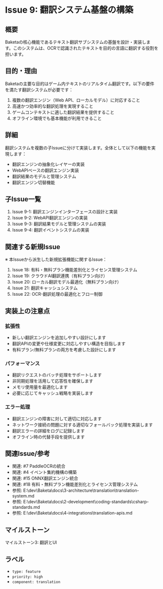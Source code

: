 # Issue 9: 翻訳システム基盤の構築

## 概要
Baketaの核心機能であるテキスト翻訳サブシステムの基盤を設計・実装します。このシステムは、OCRで認識されたテキストを目的の言語に翻訳する役割を担います。

## 目的・理由
Baketaの主要な目的はゲーム内テキストのリアルタイム翻訳です。以下の要件を満たす翻訳システムが必要です：

1. 複数の翻訳エンジン（Web API、ローカルモデル）に対応すること
2. 高速かつ効率的な翻訳処理を実現すること
3. ゲームコンテキストに適した翻訳結果を提供すること
4. オフライン環境でも基本機能が利用できること

## 詳細
翻訳システムを複数の子Issueに分けて実装します。全体として以下の機能を実現します：

- 翻訳エンジンの抽象化レイヤーの実装
- WebAPIベースの翻訳エンジン実装
- 翻訳結果のモデルと管理システム
- 翻訳エンジン切替機能

## 子Issue一覧
1. Issue 9-1: 翻訳エンジンインターフェースの設計と実装
2. Issue 9-2: WebAPI翻訳エンジンの実装
3. Issue 9-3: 翻訳結果モデルと管理システムの実装
4. Issue 9-4: 翻訳イベントシステムの実装

## 関連する新規Issue
※ 本Issueから派生した新規拡張機能に関するIssue：
1. Issue 18: 有料・無料プラン機能差別化とライセンス管理システム
2. Issue 19: クラウドAI翻訳連携（有料プラン向け）
3. Issue 20: ローカル翻訳モデル最適化（無料プラン向け）
4. Issue 21: 翻訳キャッシュシステム
5. Issue 22: OCR-翻訳処理の最適化とフロー制御

## 実装上の注意点

### 拡張性
- 新しい翻訳エンジンを追加しやすい設計にします
- 翻訳APIの変更や仕様変更に対応しやすい構造を目指します
- 有料プラン/無料プランの両方を考慮した設計にします

### パフォーマンス
- 翻訳リクエストのバッチ処理をサポートします
- 非同期処理を活用して応答性を確保します
- メモリ使用量を最適化します
- 必要に応じてキャッシュ戦略を実装します

### エラー処理
- 翻訳エンジンの障害に対して適切に対応します
- ネットワーク接続の問題に対する適切なフォールバック処理を実装します
- 翻訳エラーの詳細をログに記録します
- オフライン時の代替手段を提供します

## 関連Issue/参考
- 関連: #7 PaddleOCRの統合
- 関連: #4 イベント集約機構の構築
- 関連: #15 ONNX翻訳エンジン統合
- 関連: #18 有料・無料プラン機能差別化とライセンス管理システム
- 参照: E:\dev\Baketa\docs\3-architecture\translation\translation-system.md
- 参照: E:\dev\Baketa\docs\2-development\coding-standards\csharp-standards.md
- 参照: E:\dev\Baketa\docs\4-integrations\translation-apis.md

## マイルストーン
マイルストーン3: 翻訳とUI

## ラベル
- `type: feature`
- `priority: high`
- `component: translation`